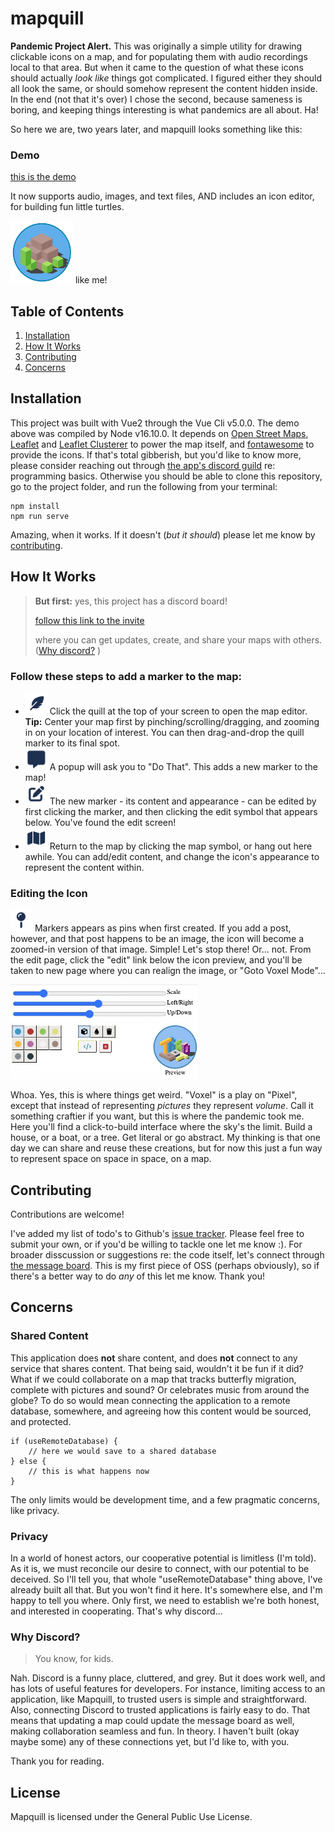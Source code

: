 # mapquill

**Pandemic Project Alert.** This was originally a simple utility for drawing clickable icons on a map, and for populating them with audio recordings local to that area. But when it came to the question of what these icons should actually *look like* things got complicated. I figured either they should all look the same, or should somehow represent the content hidden inside. In the end (not that it's over) I chose the second, because sameness is boring, and keeping things interesting is what pandemics are all about. Ha!

So here we are, two years later, and mapquill looks something like this:

### Demo

[this is the demo][demo]

It now supports audio, images, and text files, AND includes an icon editor, for building fun little turtles. 

<img src="/public/image-turtle.png" width="100" height="100"> like me!

## Table of Contents

1. [Installation](#installation)
2. [How It Works](#how-it-works)
3. [Contributing](#contributing)
4. [Concerns](#concerns)

## Installation

This project was built with Vue2 through the Vue Cli v5.0.0. The demo above was compiled by Node v16.10.0. It depends on [Open Street Maps][osm], [Leaflet][leaflet] and [Leaflet Clusterer][clusterer] to power the map itself, and [fontawesome][fontawesome] to provide the icons. If that's total gibberish, but you'd like to know more, please consider reaching out through [the app's discord guild][invite] re: programming basics. Otherwise you should be able to clone this repository, go to the project folder, and run the following from your terminal:

```
npm install
npm run serve
```

Amazing, when it works. If it doesn't (*but it should*) please let me know by [contributing](#contributing).

## How It Works

> **But first:** 
> yes, this project has a discord board!
>
> [follow this link to the invite][invite] 
>
> where you can get updates, create, and share your maps with others. \([Why discord?](#why-discord) \)

### Follow these steps to add a marker to the map:

- <img src="/public/icon-feather.png" width="35" height="35"> Click the quill at the top of your screen to open the map editor. **Tip:** Center your map first by pinching/scrolling/dragging, and zooming in on your location of interest. You can then drag-and-drop the quill marker to its final spot.
- <img src="/public/icon-popup.png" width="35" height="35"> A popup will ask you to "Do That". This adds a new marker to the map!
- <img src="/public/icon-edit.png" width="35" height="35"> The new marker - its content and appearance - can be edited by first clicking the marker, and then clicking the edit symbol that appears below. You've found the edit screen!
- <img src="/public/icon-map.png" width="35" height="35">  Return to the map by clicking the map symbol, or hang out here awhile. You can add/edit content, and change the icon's appearance to represent the content within.

### Editing the Icon

<img src="/public/icon-pin.png" width="35" height="35"> Markers appears as pins when first created. If you add a post, however, and that post happens to be an image, the icon will become a zoomed-in version of that image. Simple! Let's stop there! Or... not. From the edit page, click the "edit" link below the icon preview, and you'll be taken to new page where you can realign the image, or "Goto Voxel Mode"...

<img src="/public/image-voxels.png" width="300" height="151">

Whoa. Yes, this is where things get weird. "Voxel" is a play on "Pixel", except that instead of representing *pictures* they represent *volume*. Call it something craftier if you want, but this is where the pandemic took me. Here you'll find a click-to-build interface where the sky's the limit. Build a house, or a boat, or a tree. Get literal or go abstract. My thinking is that one day we can share and reuse these creations, but for now this just a fun way to represent space on space in space, on a map. 

## Contributing

Contributions are welcome!

I've added my list of todo's to Github's [issue tracker][issues]. Please feel free to submit your own, or if you'd be willing to tackle one let me know :). For broader disscussion or suggestions re: the code itself, let's connect through [the message board][invite]. This is my first piece of OSS (perhaps obviously), so if there's a better way to do *any* of this let me know. Thank you!

## Concerns

### Shared Content

This application does **not** share content, and does **not** connect to any service that shares content. That being said, wouldn't it be fun if it did? What if we could collaborate on a map that tracks butterfly migration, complete with pictures and sound? Or celebrates music from around the globe? To do so would mean connecting the application to a remote database, somewhere, and agreeing how this content would be sourced, and protected. 

```
if (useRemoteDatabase) {
    // here we would save to a shared database
} else {
    // this is what happens now
}
```

The only limits would be development time, and a few pragmatic concerns, like privacy. 

### Privacy

In a world of honest actors, our cooperative potential is limitless (I'm told). As it is, we must reconcile our desire to connect, with our potential to be deceived. So I'll tell you, that whole "useRemoteDatabase" thing above, I've already built all that. But you won't find it here. It's somewhere else, and I'm happy to tell you where. Only first, we need to establish we're both honest, and interested in cooperating. That's why discord...

### Why Discord?

> You know, for kids.

Nah. Discord is a funny place, cluttered, and grey. But it does work well, and has lots of useful features for developers. For instance, limiting access to an application, like Mapquill, to trusted users is simple and straightforward. Also, connecting Discord to trusted applications is fairly easy to do. That means that updating a map could update the message board as well, making collaboration seamless and fun. In theory. I haven't built (okay maybe some) any of these connections yet, but I'd like to, with you.

Thank you for reading.

## License

Mapquill is licensed under the General Public Use License.

[demo]: https://tradbot.com/demo/dist/#/demo
[invite]: https://discord.gg/Nu5YuwTd9K
[issues]: https://github.com/idsquid/mapquill/issues
[vue]: https://vuejs.org/
[osm]: https://www.openstreetmap.org/about
[leaflet]: https://leafletjs.com/
[clusterer]: https://github.com/Leaflet/Leaflet.markercluster
[fontawesome]: https://fontawesome.com/v5/icons/map-pin?s=solid
[axis map tutorial]: https://www.axismaps.com/guide/visual-variables#:~:text=Visual%20variables%20are%20%E2%80%9Cthe%20differences,graphic%20symbols%20can%20be%20distinguished.